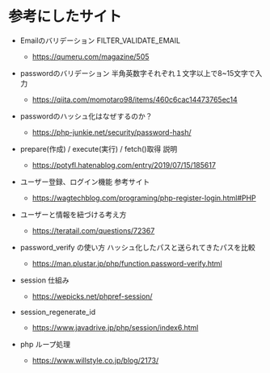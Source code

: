 ## 

#

# 参考にしたサイト
- Emailのバリデーション FILTER_VALIDATE_EMAIL
  - https://qumeru.com/magazine/505

- passwordのバリデーション 半角英数字それぞれ１文字以上で8~15文字で入力
  - https://qiita.com/momotaro98/items/460c6cac14473765ec14

- passwordのハッシュ化はなぜするのか？
  - https://php-junkie.net/security/password-hash/

- prepare(作成) / execute(実行) / fetch()取得 説明
  - https://potyfl.hatenablog.com/entry/2019/07/15/185617

- ユーザー登録、ログイン機能 参考サイト
  - https://wagtechblog.com/programing/php-register-login.html#PHP

- ユーザーと情報を紐づける考え方
  - https://teratail.com/questions/72367

- password_verify の使い方 ハッシュ化したパスと送られてきたパスを比較
  - https://man.plustar.jp/php/function.password-verify.html

- session 仕組み
  - https://wepicks.net/phpref-session/

- session_regenerate_id
  - https://www.javadrive.jp/php/session/index6.html

- php ループ処理
  - https://www.willstyle.co.jp/blog/2173/
